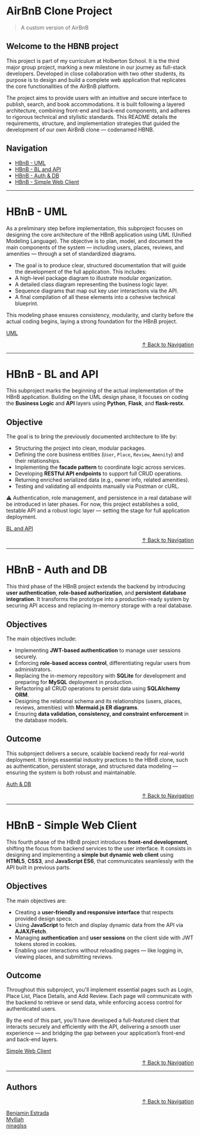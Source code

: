 # AirBnB Clone Project
> A custom version of AirBnB

## Welcome to the HBNB project

This project is part of my curriculum at Holberton School. It is the third major group project, marking a new milestone in our journey as full-stack developers. Developed in close collaboration with two other students, its purpose is to design and build a complete web application that replicates the core functionalities of the AirBnB platform.

The project aims to provide users with an intuitive and secure interface to publish, search, and book accommodations. It is built following a layered architecture, combining front-end and back-end components, and adheres to rigorous technical and stylistic standards. This README details the requirements, structure, and implementation strategies that guided the development of our own AirBnB clone — codenamed HBNB.

## Navigation

- [HBnB - UML](#hbnb---uml)
- [HBnB - BL and API](#hbnb---bl-and-api)
- [HBnB - Auth & DB](#hbnb---auth-and-db)
- [HBnB - Simple Web Client](#hbnb---simple-web-client)

---

# HBnB - UML

As a preliminary step before implementation, this subproject focuses on designing the core architecture of the HBnB application using UML (Unified Modeling Language). The objective is to plan, model, and document the main components of the system — including users, places, reviews, and amenities — through a set of standardized diagrams.

- The goal is to produce clear, structured documentation that will guide the development of the full application. This includes:
- A high-level package diagram to illustrate modular organization.
- A detailed class diagram representing the business logic layer.
- Sequence diagrams that map out key user interactions via the API.
- A final compilation of all these elements into a cohesive technical blueprint.

This modeling phase ensures consistency, modularity, and clarity before the actual coding begins, laying a strong foundation for the HBnB project.

[UML](https://github.com/Aluranae/holbertonschool-hbnb/tree/main/part1)

<p align="right"><a href="#navigation">↑ Back to Navigation</a></p>

---

# HBnB - BL and API

This subproject marks the beginning of the actual implementation of the HBnB application. Building on the UML design phase, it focuses on coding the **Business Logic** and **API** layers using **Python**, **Flask**, and **flask-restx**.

## Objective

The goal is to bring the previously documented architecture to life by:

- Structuring the project into clean, modular packages.
- Defining the core business entities (`User`, `Place`, `Review`, `Amenity`) and their relationships.
- Implementing the **facade pattern** to coordinate logic across services.
- Developing **RESTful API endpoints** to support full CRUD operations.
- Returning enriched serialized data (e.g., owner info, related amenities).
- Testing and validating all endpoints manually via Postman or cURL.

⚠️ Authentication, role management, and persistence in a real database will be introduced in later phases. For now, this project establishes a solid, testable API and a robust logic layer — setting the stage for full application deployment.

[BL and API](https://github.com/Aluranae/holbertonschool-hbnb/tree/main/part2)

<p align="right"><a href="#navigation">↑ Back to Navigation</a></p>

---

# HBnB - Auth and DB

This third phase of the HBnB project extends the backend by introducing **user authentication**, **role-based authorization**, and **persistent database integration**. It transforms the prototype into a production-ready system by securing API access and replacing in-memory storage with a real database.

## Objectives

The main objectives include:

- Implementing **JWT-based authentication** to manage user sessions securely.
- Enforcing **role-based access control**, differentiating regular users from administrators.
- Replacing the in-memory repository with **SQLite** for development and preparing for **MySQL** deployment in production.
- Refactoring all CRUD operations to persist data using **SQLAlchemy ORM**.
- Designing the relational schema and its relationships (users, places, reviews, amenities) with **Mermaid.js ER diagrams**.
- Ensuring **data validation, consistency, and constraint enforcement** in the database models.

## Outcome

This subproject delivers a secure, scalable backend ready for real-world deployment. It brings essential industry practices to the HBnB clone, such as authentication, persistent storage, and structured data modeling — ensuring the system is both robust and maintainable.

[Auth & DB](https://github.com/Aluranae/holbertonschool-hbnb/tree/main/part3)

<p align="right"><a href="#navigation">↑ Back to Navigation</a></p>

---

# HBnB - Simple Web Client

This fourth phase of the HBnB project introduces **front-end development**, shifting the focus from backend services to the user interface. It consists in designing and implementing a **simple but dynamic web client** using **HTML5**, **CSS3**, and **JavaScript ES6**, that communicates seamlessly with the API built in previous parts.

## Objectives

The main objectives are:

- Creating a **user-friendly and responsive interface** that respects provided design specs.
- Using **JavaScript** to fetch and display dynamic data from the API via **AJAX/Fetch**.
- Managing **authentication** and **user sessions** on the client side with JWT tokens stored in cookies.
- Enabling user interactions without reloading pages — like logging in, viewing places, and submitting reviews.

## Outcome

Throughout this subproject, you'll implement essential pages such as Login, Place List, Place Details, and Add Review. Each page will communicate with the backend to retrieve or send data, while enforcing access control for authenticated users.

By the end of this part, you’ll have developed a full-featured client that interacts securely and efficiently with the API, delivering a smooth user experience — and bridging the gap between your application’s front-end and back-end layers.

[Simple Web Client](https://github.com/Aluranae/holbertonschool-hbnb/tree/main/part4)

<p align="right"><a href="#navigation">↑ Back to Navigation</a></p>

---

## Authors
<p align="right"><a href="#navigation">↑ Back to Navigation</a></p>

[Benjamin Estrada](https://github.com/Aluranae)  
[Mylliah](https://github.com/Mylliah)  
[ninaglss](https://github.com/ninaglss15)
